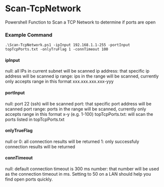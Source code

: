 # Scan-TcpNetwork
Powershell Function to Scan a TCP Network to determine if ports are open

### Example Command
    .\Scan-TcpNetwork.ps1 -ipInput 192.168.1.1-255 -portInput topTcpPorts.txt -onlyTruFlag 1 -connTimeout 100
	
#### ipInput
null: all IPs in current subnet will be scanned
ip address: that specific ip address will be scanned
ip range: ips in the range will be scanned, currently only accepts range in this format xxx.xxx.xxx.xxx-yyy

#### portInput
null: port 22 (ssh) will be scanned 
port: that specific port address will be scanned
port range: ports in the range will be scanned, currently only accepts range in this format x-y (e.g. 1-100)
topTcpPorts.txt: will scan the ports listed in topTcpPorts.txt

#### onlyTrueFlag
null or 0: all connection results will be returned
1: only successfuly connection results will be returned

#### connTimeout
null: default connection timeout is 300 ms
number: that number will be used as the connection timeout in ms.  Setting to 50 on a LAN should help you find open ports quickly. 